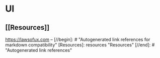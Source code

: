 # UI

## [[Resources]] 

https://lawsofux.com – 
[//begin]: # "Autogenerated link references for markdown compatibility"
[Resources]: resources "Resources"
[//end]: # "Autogenerated link references"